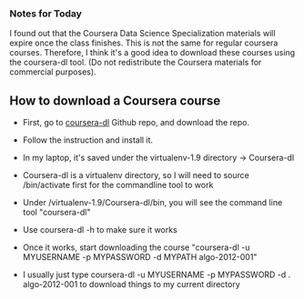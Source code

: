 ### Notes for Today

I found out that the Coursera Data Science Specialization materials will expire once the class finishes. This is not the same for regular coursera courses. Therefore, I think it's a good idea to download these courses using the coursera-dl tool. (Do not redistribute the Coursera materials for commercial purposes).

## How to download a Coursera course

* First, go to [coursera-dl](https://github.com/dgorissen/coursera-dl) Github repo, and download the repo.
* Follow the instruction and install it.

* In my laptop, it's saved under the virtualenv-1.9 directory -> Coursera-dl
* Coursera-dl is a virtualenv directory, so I will need to source /bin/activate first for the commandline tool to work
* Under /virtualenv-1.9/Coursera-dl/bin, you will see the command line tool "coursera-dl"
* Use coursera-dl -h to make sure it works
* Once it works, start downloading the course "coursera-dl -u MYUSERNAME -p MYPASSWORD -d MYPATH algo-2012-001"
* I usually just type coursera-dl -u MYUSERNAME -p MYPASSWORD -d . algo-2012-001 to download things to my current directory


